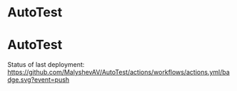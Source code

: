 # AutoTest
# AutoTest
Status of last deployment: <br>
https://github.com/MalyshevAV/AutoTest/actions/workflows/actions.yml/badge.svg?event=push <br>
